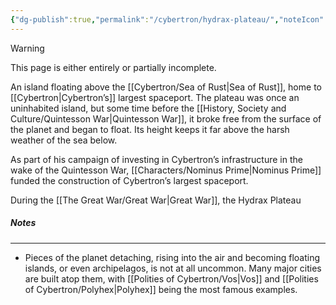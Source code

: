 ```yaml
---
{"dg-publish":true,"permalink":"/cybertron/hydrax-plateau/","noteIcon":"default"}
---
```

  
>[!warning] 
>This page is either entirely or partially incomplete. 

An island floating above the [[Cybertron/Sea of Rust\|Sea of Rust]], home to [[Cybertron\|Cybertron’s]] largest spaceport. The plateau was once an uninhabited island, but some time before the [[History, Society and Culture/Quintesson War\|Quintesson War]], it broke free from the surface of the planet and began to float. Its height keeps it far above the harsh weather of the sea below.

As part of his campaign of investing in Cybertron’s infrastructure in the wake of the Quintesson War, [[Characters/Nominus Prime\|Nominus Prime]] funded the construction of Cybertron’s largest spaceport. 

During the [[The Great War/Great War\|Great War]], the Hydrax Plateau 
##### Notes
---
- Pieces of the planet detaching, rising into the air and becoming floating islands, or even archipelagos, is not at all uncommon. Many major cities are built atop them, with [[Polities of Cybertron/Vos\|Vos]] and [[Polities of Cybertron/Polyhex\|Polyhex]] being the most famous examples. 